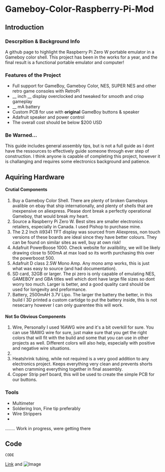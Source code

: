 # Gameboy-Color-Raspberry-Pi-Mod

## Introduction
### Descrpition & Background Info
A github page to highlight the Raspberry Pi Zero W portable emulator in a Gameboy color shell.
This project has been in the works for a year, and the final result is a functional portable emulator and computer!

### Features of the Project
- Full support for GameBoy, Gameboy Color, NES, SUPER NES and other retro game consoles with RetroPi
- __ inch __ display overclocked and tweaked for smooth and crisp gameplay
- __ mA battery 
- Custom PCB for use with **original** GameBoy buttons & speaker
- Adafruit speaker and power control
- The overall cost should be below $200 USD

### Be Warned...
This guide includes general assembly tips, but is not a full guide as I dont have the ressources to effectively guide someone through ever step of construction.
I think anyone is capable of completing this project, however it is challanging and requires some electronics background and patience.

## Aquiring Hardware
#### Crutial Components
1. Buy a Gameboy Color Shell. There are plenty of broken Gameboys avalible on ebay that ship internationally, and plenty of shells that are inexpensive on aliexpress. Please dont break a perfectly operational Gameboy, that would break my heart.
2. Source a Raspberry Pi Zero W. Best sites are smaller electronics retailers, especially in Canada. I used Pishop to purchase mine.
3. The 2.2 Inch ili9341 TFT display was sourced from Aliexpress, non touch versions of these boards are ideal since they have better colours. They can be found on similar sites as well, buy at own risk!
4. Adafruit PowerBoose 1000. Check website for avalibility, we will be likely drawing close to 500mA at max load so its worth purchasing this over the powerboost 500.
5. Adafruit D class 2.5W Mono Amp. Any mono amp works, this is just what was easy to source (and had documentation).
6. SD card, 32GB or larger. The pi zero is only capable of emulating NES, GAMEBOY and GBA titles well which dont have large file sizes so dont worry too much. Larger is better, and a good quality card should be used for longevity and preformance.
7. Battery, 2500mAH 3.7V Lipo. The larger the battery the better, in this build I 3D printed a custom cartidge to put the battery inside, this is not nesecarry however I can only guarentee this will work.


#### Not So Obvious Components
1. Wire, Personally I used 16AWG wire and it's a bit overkill for sure. You can use 18AWG wire for sure, just make sure that you get the right colors that will fit with the build and some that you can use in other projects as well. Different colors will also help, especially with positive and negative wire situations.
2. 
3. Heatshrink tubing, while not required is a very good addition to any electronics project. Keeps everything very clean and prevents shorts when cramming everything together in final assembly. 
4. Copper Strip perf board, this will be used to create the simple PCB for our buttons. 


### Tools
- Multimeter
- Soldering Iron, Fine tip preferably
- Wire Strippers
- 


........ Work in progress, were getting there


## Code
`CODE`


[Link](url) and ![Image](src)

